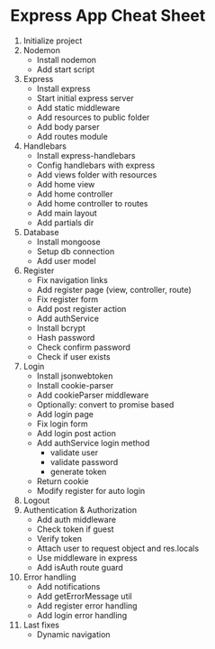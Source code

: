 # Express App Cheat Sheet

1. Initialize project
2. Nodemon
   - Install nodemon
   - Add start script
3. Express
   - Install express
   - Start initial express server
   - Add static middleware
   - Add resources to public folder
   - Add body parser
   - Add routes module
4. Handlebars
   - Install express-handlebars
   - Config handlebars with express
   - Add views folder with resources
   - Add home view
   - Add home controller
   - Add home controller to routes
   - Add main layout
   - Add partials dir
5. Database
   - Install mongoose
   - Setup db connection
   - Add user model
6. Register
   - Fix navigation links
   - Add register page (view, controller, route)
   - Fix register form
   - Add post register action
   - Add authService
   - Install bcrypt
   - Hash password
   - Check confirm password
   - Check if user exists
7. Login
   - Install jsonwebtoken
   - Install cookie-parser
   - Add cookieParser middleware
   - Optionally: convert to promise based
   - Add login page
   - Fix login form
   - Add login post action
   - Add authService login method
     - validate user
     - validate password
     - generate token
   - Return cookie
   - Modify register for auto login
8. Logout
9. Authentication & Authorization
   - Add auth middleware
   - Check token if guest
   - Verify token
   - Attach user to request object and res.locals
   - Use middleware in express
   - Add isAuth route guard
10. Error handling
    - Add notifications
    - Add getErrorMessage util
    - Add register error handling
    - Add login error handling
11. Last fixes
    - Dynamic navigation
